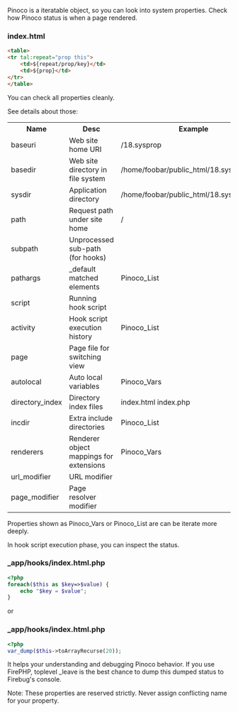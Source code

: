 Pinoco is a iteratable object, so you can look into system properties. Check how Pinoco status is when a page rendered.

### index.html

```html
<table>
<tr tal:repeat="prop this">
    <td>${repeat/prop/key}</td>
    <td>${prop}</td>
</tr>
</table>
```

You can check all properties cleanly.

See details about those:

<table>
<tr><th>Name</th><th>Desc</th><th>Example</th></tr>
<tr><td>baseuri</td><td> Web site home URI </td><td> /18.sysprop</td></tr>
<tr><td>basedir</td><td> Web site directory in file system</td><td> /home/foobar/public_html/18.sysprop</td></tr>
<tr><td>sysdir</td><td> Application directory </td><td> /home/foobar/public_html/18.sysprop/_app</td></tr>
<tr><td>path</td><td> Request path under site home </td><td> / </td></tr>
<tr><td>subpath</td><td> Unprocessed sub-path (for hooks)</td><td></td></tr>
<tr><td>pathargs</td><td> _default matched elements </td><td>Pinoco_List</td></tr>
<tr><td>script</td><td> Running hook script </td><td></td></tr>
<tr><td>activity</td><td> Hook script execution history </td><td>Pinoco_List</td></tr>
<tr><td>page</td><td> Page file for switching view </td><td></td></tr>
<tr><td>autolocal</td><td> Auto local variables </td><td>Pinoco_Vars</td></tr>
<tr><td>directory_index</td><td> Directory index files </td><td> index.html index.php</td></tr>
<tr><td>incdir</td><td> Extra include directories </td><td>Pinoco_List</td></tr>
<tr><td>renderers</td><td> Renderer object mappings for extensions </td><td>Pinoco_Vars</td></tr>
<tr><td>url_modifier</td><td> URL modifier </td><td></td></tr>
<tr><td>page_modifier</td><td> Page resolver modifier </td><td></td></tr>
</table>

Properties shown as Pinoco_Vars or Pinoco_List are can be iterate more deeply.

In hook script execution phase, you can inspect the status.

### _app/hooks/index.html.php
```php
<?php
foreach($this as $key=>$value) {
    echo "$key = $value";
}
```

or

### _app/hooks/index.html.php
```php
<?php
var_dump($this->toArrayRecurse(20));
```

It helps your understanding and debugging Pinoco behavior. If you use FirePHP, toplevel _leave is the best chance to dump this dumped status to Firebug's console.

Note: These properties are reserved strictly. Never assign conflicting name for your property.
